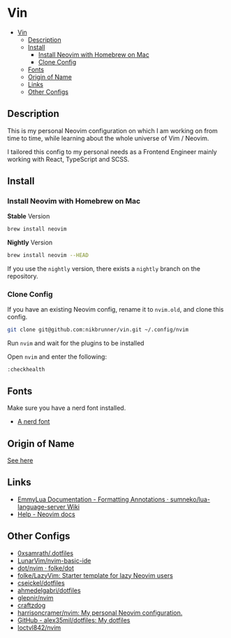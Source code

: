 # Vin

<!--toc:start-->

- [Vin](#vin)
  - [Description](#description)
  - [Install](#install)
    - [Install Neovim with Homebrew on Mac](#install-neovim-with-homebrew-on-mac)
    - [Clone Config](#clone-config)
  - [Fonts](#fonts)
  - [Origin of Name](#origin-of-name)
  - [Links](#links)
  - [Other Configs](#other-configs)
  <!--toc:end-->

## Description

This is my personal Neovim configuration on which I am working on from time to time,
while learning about the whole universe of Vim / Neovim.

I tailored this config to my personal needs as a Frontend Engineer
mainly working with React, TypeScript and SCSS.

## Install

### Install Neovim with Homebrew on Mac

**Stable** Version

```bash
brew install neovim
```

**Nightly** Version

```bash
brew install neovim --HEAD
```

If you use the `nightly` version, there exists a `nightly` branch on the repository.

### Clone Config

If you have an existing Neovim config, rename it to `nvim.old`, and clone this config.

```bash
git clone git@github.com:nikbrunner/vin.git ~/.config/nvim
```

Run `nvim` and wait for the plugins to be installed

Open `nvim` and enter the following:

```vim
:checkhealth
```

## Fonts

Make sure you have a nerd font installed.

- [A nerd font](https://github.com/ryanoasis/nerd-fonts)

## Origin of Name

[See here](https://brandon-sanderson.fandom.com/wiki/vin)

## Links

- [EmmyLua Documentation - Formatting Annotations · sumneko/lua-language-server Wiki](https://github.com/sumneko/lua-language-server/wiki/Formatting-Annotations)
- [Help - Neovim docs](https://neovim.io/doc/user/index.html)

## Other Configs

- [0xsamrath/.dotfiles](https://github.com/0xsamrath/.dotfiles)
- [LunarVim/nvim-basic-ide](https://github.com/LunarVim/nvim-basic-ide)
- [dot/nvim · folke/dot](https://github.com/folke/dot/tree/master/nvim)
- [folke/LazyVim: Starter template for lazy Neovim users](https://github.com/folke/LazyVim)
- [cseickel/dotfiles](https://github.com/cseickel/dotfiles/blob/main/config/nvim/lua/status.lua)
- [ahmedelgabri/dotfiles](https://github.com/ahmedelgabri/dotfiles/blob/c2e2e3718e769020f1468048e33e60ad8a97edfc/config/.vim/lua/_/lsp.lua#L329-L378)
- [glepnir/nvim](https://github.com/glepnir/nvim)
- [craftzdog](https://github.com/craftzdog/dotfiles-public/tree/master/.config/nvim)
- [harrisoncramer/nvim: My personal Neovim configuration.](https://github.com/harrisoncramer/nvim/tree/main)
- [GitHub - alex35mil/dotfiles: My dotfiles](https://github.com/alex35mil/dotfiles)
- [loctvl842/nvim](https://github.com/loctvl842/nvim?search=1)
